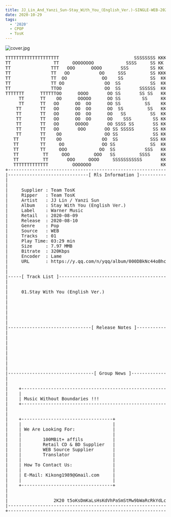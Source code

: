 ```yaml
---
title: JJ_Lin_And_Yanzi_Sun-Stay_With_You_(English_Ver.)-SINGLE-WEB-2020-TosK
date: 2020-10-29
tags:
  - '2020'
  - CPOP
  - TosK
---
```


![cover.jpg](https://goindex.65style.workers.dev/3:/Music/JJ_Lin_And_Yanzi_Sun-Stay_With_You_%28English_Ver.%29-SINGLE-WEB-2020-TosK/00-jj_lin_and_yanzi_sun-stay_with_you_%28english_ver.%29-single-web-2020-cover.jpg)

<retrotxt v-slot>
<pre class="has-text-plain text-1x font-ibm_vga_8x16">TTTTTTTTTTTTTTTTTTTT                            SSSSSSSS KKKKKKKK  KKKKKKKKKKKKKK
TT                TT     OOOOOOOO            SSSS     SS KK   KKK  KKKK        KK
TT               TTT   OOO      OOOO       SSS        SS KK    KKK  KKK        KK
TT               TT   OO           OO     SSS         SS KKK      KKKK        KK
TT               TT  OO             OO    SS          SS  KK       KK        KK
TT               TT OO               OO  SS           SS  KK                KK
TT               TTOO                OO  SS       SSSSSS  KK                KK
TTTTTTT      TTTTTTOO      OOOO       OO SS       SS SS   KK               KK
     TT      TT    OO      OOOOO      OO SS        SS     KK              KK
     TT      TT   OO      OO  OO      OO SS         SS    KK              KK
    TT       TT   OO      OO  OO      OO  SS         SS   KK               KK
    TT       TT   OO      OO  OO      OO   SS         SS  KK                KK
    TT       TT   OO      OO  OO      OO    SSS        SS KK                 KK
    TT       TT   OO      OOOOO       OO SSSS SS       SS KK                  KK
    TT       TT   OO       OOO       OO SS SSSSS       SS KK                   KK
    TT       TT    OO                OO SS             SS KK       KK           KK
   TT        TT    OO               OO  SS            SSS KK      KKKK         KK
   TT        TT     OO              OO SS             SS  KK      KK KK       KK
   TT        TT     OOO            OO  SS           SSS   KK      KK  KK    KKK
   TT         TT     OOO         OOO   SS         SSSS    KK       KK  KK  KKK
   TT         TT       OOO     OOOO     SSSSSSSSSSS       KK KKKKKKKK  KK KKK
   TTTTTTTTTTTTT         OOOOOOO                          KKKK          KKKK
+------------------------------------------------------------------------------+
|------------------------------[ Rls Information ]-----------------------------|
|                                                                              |
|                                                                              |
|     Supplier : Team TosK                                                     |
|     Ripper   : Team TosK                                                     |
|     Artist   : JJ Lin / Yanzi Sun                                            |
|     Album    : Stay With You (English Ver.)                                  |
|     Label    : Warner Music                                                  |
|     Retail   : 2020-08-09                                                    |
|     Release  : 2020-08-10                                                    |
|     Genre    : Pop                                                           |
|     Source   : WEB                                                           |
|     Tracks   : 01                                                            |
|     Play Time: 03:29 min                                                     |
|     Size     : 7.97 MMB                                                      |
|     Bitrate  : 320Kbps                                                       |
|     Encoder  : Lame                                                          |
|     URL      : https://y.qq.com/n/yqq/album/000DBkNc44oBhc.html              |
|                                                                              |
|                                                                              |
|-----[ Track List ]-----------------------------------------------------------|
|                                                                              |
|                                                                              |
|     01.Stay With You (English Ver.)                        [03:29]           |
|                                                            -------           |
|                                                             03:29 min        |
|                                                              7.97 MB         |
|                                                                              |
|                                                                              |
|                                                                              |
|-------------------------------[ Release Notes ]------------------------------|
|                                                                              |
|                                                                              |
|                                                                              |
|                                                                              |
|                                                                              |
|                                                                              |
|                                                                              |
|                                                                              |
|--------------------------------[ Group News ]--------------------------------|
|                                                                              |
|                                                                              |
|    +--------------------------------------------------------------------+    |
|    |                                                                    |    |
|    | Music Without Boundaries !!!                                       |    |
|    +--------------------------------------------------------------------+    |
|                                                                              |
|                                                                              |
|    +----------------------------------+                                      |
|    |                                  |                                      |
|    | We Are Looking For:              |                                      |
|    |                                  |                                      |
|    |        100MBit+ affils           |                                      |
|    |        Retail CD &amp; BD Supplier   |                                      |
|    |        WEB Source Supplier       |                                      |
|    |        Translator                |                                      |
|    |                                  |                                      |
|    | How To Contact Us:               |                                      |
|    |                                  |                                      |
|    | E-Mail: Kikong1989@Gmail.com     |                                      |
|    |                                  |                                      |
|    +----------------------------------+                                      |
|                                                                              |
|                                                                              |
|                 2K20 t5oKsDmKaLsHsKdVhPaSmStMw9bWaRcRkYdLcC                  |
|------------------------------------------------------------------------------|
+------------------------------------------------------------------------------+
<span class="dos-cursor">_</span></pre>
</retrotxt>

<a-player 
    :options="{
        audio: [
          {
            name: 'Stay With You (English Ver.)',
            artist: 'JJ Lin / Yanzi Sun',
            url: 'https://goindex.65style.workers.dev/3:/Music/JJ_Lin_And_Yanzi_Sun-Stay_With_You_(English_Ver.)-SINGLE-WEB-2020-TosK/01-jj_lin_and_yanzi_sun-stay_with_you_(english_ver.).mp3',
            cover: 'https://goindex.65style.workers.dev/3:/Music/JJ_Lin_And_Yanzi_Sun-Stay_With_You_%28English_Ver.%29-SINGLE-WEB-2020-TosK/00-jj_lin_and_yanzi_sun-stay_with_you_%28english_ver.%29-single-web-2020-cover.jpg',
            theme: '#ebd0c2'
          },
        ]
    }"
/>


<download url="https://mirrorace.org/m/53O3P"/>


